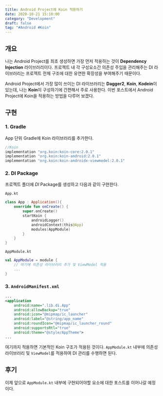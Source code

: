 ```yaml
---
title: Android Project에 Koin 적용하기
date: 2020-10-21 15:10:00
category: "Development"
draft: false
tag: "#Android #Koin"
---
```


## 개요

나는 Android Project를 최초 생성하면 가장 먼저 적용하는 것이 **Dependency Injection** 라이브러리이다. 프로젝트 내 각 구성요소간 의존성 주입을 관리해주는 DI 라이브러리는 프로젝트 전체 구조에 대한 유연한 확장성을 부여해주기 때문이다.

Android Project에서 가장 많이 쓰이는 DI 라이브러리는 **Dagger2**, **Koin**, **Kodein**이 있는데, 나는 **Koin**이 구성하기에 간편해서 주로 사용한다. 이번 포스트에서 Android Project에 Koin을 적용하는 방법을 다루어 보겠다.

## 구현

### 1. Gradle

App 단위 Gradle에 Koin 라이브러리를 추가한다.

```groovy
//Koin
implementation "org.koin:koin-core:2.0.1"
implementation "org.koin:koin-android:2.0.1"
implementation "org.koin:koin-androidx-viewmodel:2.0.1"
```

### 2. DI Package

프로젝트 폴더에 _DI_ Package를 생성하고 다음과 같이 구현한다.

`App.kt`

```kotlin
class App : Application(){
    override fun onCreate() {
        super.onCreate()
        startKoin {
            androidLogger()
            androidContext(this@App)
            modules(AppModule)
        }
    }
}
```

`AppModule.kt`

```kotlin
val AppModule = module {
    // 여기에 의존성 라이브러리 추가 및 ViewModel 적용
    ...
}
```

### 3. `AndroidManifest.xml`

```xml
...
<application
    android:name=".lib.di.App"
    android:allowBackup="true"
    android:icon="@mipmap/ic_launcher"
    android:label="@string/app_name"
    android:roundIcon="@mipmap/ic_launcher_round"
    android:supportsRtl="true"
    android:theme="@style/AppTheme">
...
```

여기까지 적용하면 기본적인 Koin 구조가 적용된 것이다. `AppModule.kt` 내부에 의존성 라이브러리 및 `ViewModel`를 적용하여 DI 관리를 수행하면 된다.

## 후기

이제 앞으로 `AppModule.kt` 내부에 구현되어야할 요소에 대한 포스트를 이어나갈 예정이다.

